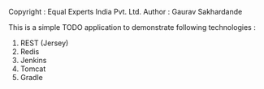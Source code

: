 Copyright : Equal Experts India Pvt. Ltd.
Author : Gaurav Sakhardande


This is a simple TODO application to demonstrate following technologies :

1. REST (Jersey)
2. Redis
3. Jenkins
4. Tomcat
5. Gradle 